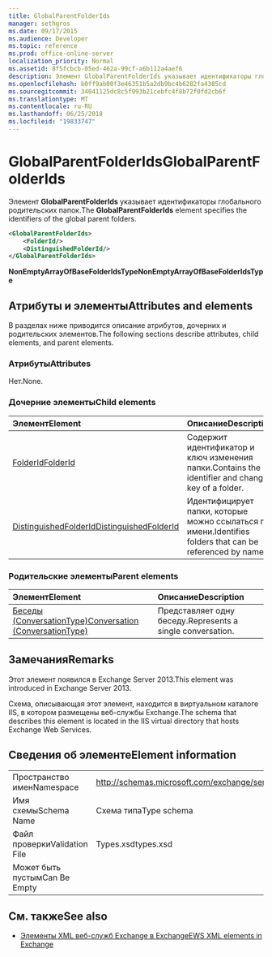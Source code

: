 ```yaml
---
title: GlobalParentFolderIds
manager: sethgros
ms.date: 09/17/2015
ms.audience: Developer
ms.topic: reference
ms.prod: office-online-server
localization_priority: Normal
ms.assetid: 8f5fcbcb-05ed-462a-99cf-a6b112a4aef6
description: Элемент GlobalParentFolderIds указывает идентификаторы глобального родительских папок.
ms.openlocfilehash: b0ff9ab00f3e46351b5a2db9bc4b6282fa4385cd
ms.sourcegitcommit: 34041125dc8c5f993b21cebfc4f8b72f0fd2cb6f
ms.translationtype: MT
ms.contentlocale: ru-RU
ms.lasthandoff: 06/25/2018
ms.locfileid: "19833747"
---
```

# <a name="globalparentfolderids"></a><span data-ttu-id="6defd-103">GlobalParentFolderIds</span><span class="sxs-lookup"><span data-stu-id="6defd-103">GlobalParentFolderIds</span></span>

<span data-ttu-id="6defd-104">Элемент **GlobalParentFolderIds** указывает идентификаторы глобального родительских папок.</span><span class="sxs-lookup"><span data-stu-id="6defd-104">The **GlobalParentFolderIds** element specifies the identifiers of the global parent folders.</span></span> 
  
```XML
<GlobalParentFolderIds>
    <FolderId/>
    <DistinguishedFolderId/>
</GlobalParentFolderIds>
```

 <span data-ttu-id="6defd-105">**NonEmptyArrayOfBaseFolderIdsType**</span><span class="sxs-lookup"><span data-stu-id="6defd-105">**NonEmptyArrayOfBaseFolderIdsType**</span></span>
## <a name="attributes-and-elements"></a><span data-ttu-id="6defd-106">Атрибуты и элементы</span><span class="sxs-lookup"><span data-stu-id="6defd-106">Attributes and elements</span></span>

<span data-ttu-id="6defd-107">В разделах ниже приводится описание атрибутов, дочерних и родительских элементов.</span><span class="sxs-lookup"><span data-stu-id="6defd-107">The following sections describe attributes, child elements, and parent elements.</span></span>
  
### <a name="attributes"></a><span data-ttu-id="6defd-108">Атрибуты</span><span class="sxs-lookup"><span data-stu-id="6defd-108">Attributes</span></span>

<span data-ttu-id="6defd-109">Нет.</span><span class="sxs-lookup"><span data-stu-id="6defd-109">None.</span></span>
  
### <a name="child-elements"></a><span data-ttu-id="6defd-110">Дочерние элементы</span><span class="sxs-lookup"><span data-stu-id="6defd-110">Child elements</span></span>

|<span data-ttu-id="6defd-111">**Элемент**</span><span class="sxs-lookup"><span data-stu-id="6defd-111">**Element**</span></span>|<span data-ttu-id="6defd-112">**Описание**</span><span class="sxs-lookup"><span data-stu-id="6defd-112">**Description**</span></span>|
|:-----|:-----|
|[<span data-ttu-id="6defd-113">FolderId</span><span class="sxs-lookup"><span data-stu-id="6defd-113">FolderId</span></span>](folderid.md) <br/> |<span data-ttu-id="6defd-114">Содержит идентификатор и ключ изменения папки.</span><span class="sxs-lookup"><span data-stu-id="6defd-114">Contains the identifier and change key of a folder.</span></span>  <br/> |
|[<span data-ttu-id="6defd-115">DistinguishedFolderId</span><span class="sxs-lookup"><span data-stu-id="6defd-115">DistinguishedFolderId</span></span>](distinguishedfolderid.md) <br/> |<span data-ttu-id="6defd-116">Идентифицирует папки, которые можно ссылаться по имени.</span><span class="sxs-lookup"><span data-stu-id="6defd-116">Identifies folders that can be referenced by name.</span></span>  <br/> |
   
### <a name="parent-elements"></a><span data-ttu-id="6defd-117">Родительские элементы</span><span class="sxs-lookup"><span data-stu-id="6defd-117">Parent elements</span></span>

|<span data-ttu-id="6defd-118">**Элемент**</span><span class="sxs-lookup"><span data-stu-id="6defd-118">**Element**</span></span>|<span data-ttu-id="6defd-119">**Описание**</span><span class="sxs-lookup"><span data-stu-id="6defd-119">**Description**</span></span>|
|:-----|:-----|
|[<span data-ttu-id="6defd-120">Беседы (ConversationType)</span><span class="sxs-lookup"><span data-stu-id="6defd-120">Conversation (ConversationType)</span></span>](conversation-conversationtype.md) <br/> |<span data-ttu-id="6defd-121">Представляет одну беседу.</span><span class="sxs-lookup"><span data-stu-id="6defd-121">Represents a single conversation.</span></span>  <br/> |
   
## <a name="remarks"></a><span data-ttu-id="6defd-122">Замечания</span><span class="sxs-lookup"><span data-stu-id="6defd-122">Remarks</span></span>

<span data-ttu-id="6defd-123">Этот элемент появился в Exchange Server 2013.</span><span class="sxs-lookup"><span data-stu-id="6defd-123">This element was introduced in Exchange Server 2013.</span></span>
  
<span data-ttu-id="6defd-124">Схема, описывающая этот элемент, находится в виртуальном каталоге IIS, в котором размещены веб-службы Exchange.</span><span class="sxs-lookup"><span data-stu-id="6defd-124">The schema that describes this element is located in the IIS virtual directory that hosts Exchange Web Services.</span></span>
  
## <a name="element-information"></a><span data-ttu-id="6defd-125">Сведения об элементе</span><span class="sxs-lookup"><span data-stu-id="6defd-125">Element information</span></span>

|||
|:-----|:-----|
|<span data-ttu-id="6defd-126">Пространство имен</span><span class="sxs-lookup"><span data-stu-id="6defd-126">Namespace</span></span>  <br/> |http://schemas.microsoft.com/exchange/services/2006/types  <br/> |
|<span data-ttu-id="6defd-127">Имя схемы</span><span class="sxs-lookup"><span data-stu-id="6defd-127">Schema Name</span></span>  <br/> |<span data-ttu-id="6defd-128">Схема типа</span><span class="sxs-lookup"><span data-stu-id="6defd-128">Type schema</span></span>  <br/> |
|<span data-ttu-id="6defd-129">Файл проверки</span><span class="sxs-lookup"><span data-stu-id="6defd-129">Validation File</span></span>  <br/> |<span data-ttu-id="6defd-130">Types.xsd</span><span class="sxs-lookup"><span data-stu-id="6defd-130">types.xsd</span></span>  <br/> |
|<span data-ttu-id="6defd-131">Может быть пустым</span><span class="sxs-lookup"><span data-stu-id="6defd-131">Can Be Empty</span></span>  <br/> ||
   
## <a name="see-also"></a><span data-ttu-id="6defd-132">См. также</span><span class="sxs-lookup"><span data-stu-id="6defd-132">See also</span></span>



- [<span data-ttu-id="6defd-133">Элементы XML веб-служб Exchange в Exchange</span><span class="sxs-lookup"><span data-stu-id="6defd-133">EWS XML elements in Exchange</span></span>](ews-xml-elements-in-exchange.md)

